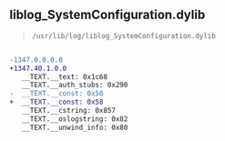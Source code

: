 ## liblog_SystemConfiguration.dylib

> `/usr/lib/log/liblog_SystemConfiguration.dylib`

```diff

-1347.0.0.0.0
+1347.40.1.0.0
   __TEXT.__text: 0x1c68
   __TEXT.__auth_stubs: 0x290
-  __TEXT.__const: 0x50
+  __TEXT.__const: 0x58
   __TEXT.__cstring: 0x857
   __TEXT.__oslogstring: 0x82
   __TEXT.__unwind_info: 0x80

```
